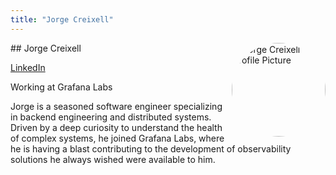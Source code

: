 ```yaml
---
title: "Jorge Creixell"
---
```



<img src="https://sessionize.com/image/b0b6-400o400o1-BioT8o1sdtC7aQtX1xumrL.jpg" style="width: 150px; float: right; border-radius: 50%" alt="Jorge Creixell Profile Picture"/>
## Jorge Creixell

[LinkedIn](https://www.linkedin.com/in/jcreixell)

Working at Grafana Labs

Jorge is a seasoned software engineer specializing in backend engineering and distributed systems. Driven by a deep curiosity to understand the health of complex systems, he joined Grafana Labs, where he is having a blast contributing to the development of observability solutions he always wished were available to him.
